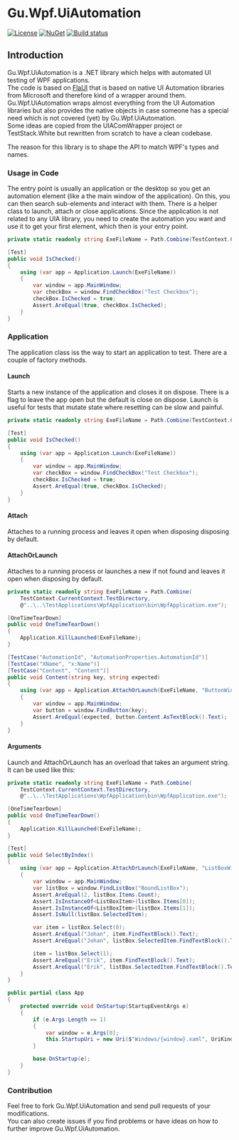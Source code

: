 # Gu.Wpf.UiAutomation

[![License](https://img.shields.io/badge/license-MIT-blue.svg)](LICENSE.md)
[![NuGet](https://img.shields.io/nuget/v/Gu.Wpf.UiAutomation.svg)](https://www.nuget.org/packages/Gu.Wpf.UiAutomation/)
[![Build status](https://ci.appveyor.com/api/projects/status/wpxtooew9wicyuqa/branch/master?svg=true)](https://ci.appveyor.com/project/JohanLarsson/gu-wpf-uiautomation/branch/master)


## Introduction
Gu.Wpf.UiAutomation is a .NET library which helps with automated UI testing of WPF applications.<br />
The code is based on [FlaUI](https://github.com/Roemer/FlaUI) that is based on native UI Automation libraries from Microsoft and therefore kind of a wrapper around them.<br />
Gu.Wpf.UiAutomation wraps almost everything from the UI Automation libraries but also provides the native objects in case someone has a special need which is not covered (yet) by Gu.Wpf.UiAutomation.<br />
Some ideas are copied from the UIAComWrapper project or TestStack.White but rewritten from scratch to have a clean codebase.

The reason for this library is to shape the API to match WPF's types and names.

### Usage in Code
The entry point is usually an application or the desktop so you get an automation element (like a the main window of the application).
On this, you can then search sub-elements and interact with them.
There is a helper class to launch, attach or close applications.
Since the application is not related to any UIA library, you need to create the automation you want and use it to get your first element, which then is your entry point.

```csharp
private static readonly string ExeFileName = Path.Combine(TestContext.CurrentContext.TestDirectory, @"..\..\TestApplications\WpfApplication\bin\WpfApplication.exe");

[Test]
public void IsChecked()
{
    using (var app = Application.Launch(ExeFileName))
    {
        var window = app.MainWindow;
        var checkBox = window.FindCheckBox("Test Checkbox");
        checkBox.IsChecked = true;
        Assert.AreEqual(true, checkBox.IsChecked);
    }
}
```

### Application
The application class iss the way to start an application to test. There are a couple of factory methods.

#### Launch
Starts a new instance of the application and closes it on dispose. There is a flag to leave the app open but the default is close on dispose.
Launch is useful for tests that mutate state where resetting can be slow and painful.

```csharp
private static readonly string ExeFileName = Path.Combine(TestContext.CurrentContext.TestDirectory, @"..\..\TestApplications\WpfApplication\bin\WpfApplication.exe");

[Test]
public void IsChecked()
{
    using (var app = Application.Launch(ExeFileName))
    {
        var window = app.MainWindow;
        var checkBox = window.FindCheckBox("Test Checkbox");
        checkBox.IsChecked = true;
        Assert.AreEqual(true, checkBox.IsChecked);
    }
}
```

#### Attach
Attaches to a running process and leaves it open when disposing disposing by default.

#### AttachOrLaunch
Attaches to a running process or launches a new if not found and leaves it open when disposing by default.

```cs
private static readonly string ExeFileName = Path.Combine(
    TestContext.CurrentContext.TestDirectory,
    @"..\..\TestApplications\WpfApplication\bin\WpfApplication.exe");

[OneTimeTearDown]
public void OneTimeTearDown()
{
    Application.KillLaunched(ExeFileName);
}

[TestCase("AutomationId", "AutomationProperties.AutomationId")]
[TestCase("XName", "x:Name")]
[TestCase("Content", "Content")]
public void Content(string key, string expected)
{
    using (var app = Application.AttachOrLaunch(ExeFileName, "ButtonWindow"))
    {
        var window = app.MainWindow;
        var button = window.FindButton(key);
        Assert.AreEqual(expected, button.Content.AsTextBlock().Text);
    }
}
```

#### Arguments
Launch and AttachOrLaunch has an overload that takes an argument string. It can be used like this:

```cs
private static readonly string ExeFileName = Path.Combine(
    TestContext.CurrentContext.TestDirectory,
    @"..\..\TestApplications\WpfApplication\bin\WpfApplication.exe");

[OneTimeTearDown]
public void OneTimeTearDown()
{
    Application.KillLaunched(ExeFileName);
}

[Test]
public void SelectByIndex()
{
    using (var app = Application.AttachOrLaunch(ExeFileName, "ListBoxWindow"))
    {
        var window = app.MainWindow;
        var listBox = window.FindListBox("BoundListBox");
        Assert.AreEqual(2, listBox.Items.Count);
        Assert.IsInstanceOf<ListBoxItem>(listBox.Items[0]);
        Assert.IsInstanceOf<ListBoxItem>(listBox.Items[1]);
        Assert.IsNull(listBox.SelectedItem);

        var item = listBox.Select(0);
        Assert.AreEqual("Johan", item.FindTextBlock().Text);
        Assert.AreEqual("Johan", listBox.SelectedItem.FindTextBlock().Text);

        item = listBox.Select(1);
        Assert.AreEqual("Erik", item.FindTextBlock().Text);
        Assert.AreEqual("Erik", listBox.SelectedItem.FindTextBlock().Text);
    }
}
```

```cs
public partial class App
{
    protected override void OnStartup(StartupEventArgs e)
    {
        if (e.Args.Length == 1)
        {
            var window = e.Args[0];
            this.StartupUri = new Uri($"Windows/{window}.xaml", UriKind.Relative);
        }

        base.OnStartup(e);
    }
}
```


### Contribution
Feel free to fork Gu.Wpf.UiAutomation and send pull requests of your modifications.<br />
You can also create issues if you find problems or have ideas on how to further improve Gu.Wpf.UiAutomation.
